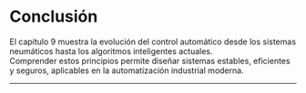 # Conclusión

El capítulo 9 muestra la evolución del control automático desde los sistemas neumáticos hasta los algoritmos inteligentes actuales.  
Comprender estos principios permite diseñar sistemas estables, eficientes y seguros, aplicables en la automatización industrial moderna.

---

